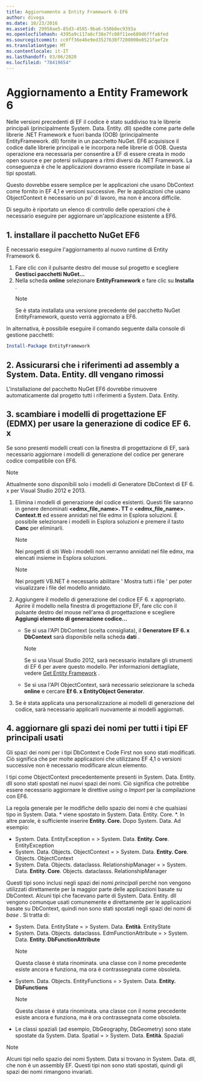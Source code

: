 ```yaml
---
title: Aggiornamento a Entity Framework 6-EF6
author: divega
ms.date: 10/23/2016
ms.assetid: 29958ae5-85d3-4585-9ba6-550b8ec9393a
ms.openlocfilehash: 4395a9c117a6cf38e7fc08f11ee689d6fffa6fed
ms.sourcegitcommit: cc0ff36e46e9ed3527638f7208000e8521faef2e
ms.translationtype: MT
ms.contentlocale: it-IT
ms.lasthandoff: 03/06/2020
ms.locfileid: "78419654"
---
```

# <a name="upgrading-to-entity-framework-6"></a>Aggiornamento a Entity Framework 6

Nelle versioni precedenti di EF il codice è stato suddiviso tra le librerie principali (principalmente System. Data. Entity. dll) spedite come parte delle librerie .NET Framework e fuori banda (OOB) (principalmente EntityFramework. dll) fornite in un pacchetto NuGet. EF6 acquisisce il codice dalle librerie principali e le incorpora nelle librerie di OOB. Questa operazione era necessaria per consentire a EF di essere creata in modo open source e per potersi sviluppare a ritmi diversi da .NET Framework. La conseguenza è che le applicazioni dovranno essere ricompilate in base ai tipi spostati.

Questo dovrebbe essere semplice per le applicazioni che usano DbContext come fornito in EF 4,1 e versioni successive. Per le applicazioni che usano ObjectContext è necessario un po' di lavoro, ma non è ancora difficile.

Di seguito è riportato un elenco di controllo delle operazioni che è necessario eseguire per aggiornare un'applicazione esistente a EF6.

## <a name="1-install-the-ef6-nuget-package"></a>1. installare il pacchetto NuGet EF6

È necessario eseguire l'aggiornamento al nuovo runtime di Entity Framework 6.

1. Fare clic con il pulsante destro del mouse sul progetto e scegliere **Gestisci pacchetti NuGet...**  
2. Nella scheda **online** selezionare **EntityFramework** e fare clic su **Installa** .  
   > [!NOTE]
   > Se è stata installata una versione precedente del pacchetto NuGet EntityFramework, questo verrà aggiornato a EF6.

In alternativa, è possibile eseguire il comando seguente dalla console di gestione pacchetti:

``` powershell
Install-Package EntityFramework
```

## <a name="2-ensure-that-assembly-references-to-systemdataentitydll-are-removed"></a>2. Assicurarsi che i riferimenti ad assembly a System. Data. Entity. dll vengano rimossi

L'installazione del pacchetto NuGet EF6 dovrebbe rimuovere automaticamente dal progetto tutti i riferimenti a System. Data. Entity.

## <a name="3-swap-any-ef-designer-edmx-models-to-use-ef-6x-code-generation"></a>3. scambiare i modelli di progettazione EF (EDMX) per usare la generazione di codice EF 6. x

Se sono presenti modelli creati con la finestra di progettazione di EF, sarà necessario aggiornare i modelli di generazione del codice per generare codice compatibile con EF6.

> [!NOTE]
> Attualmente sono disponibili solo i modelli di Generatore DbContext di EF 6. x per Visual Studio 2012 e 2013.

1. Elimina i modelli di generazione del codice esistenti. Questi file saranno in genere denominati **\<edmx_file_name\>. TT** e **\<edmx_file_name\>. Context.tt** ed essere annidati nel file edmx in Esplora soluzioni. È possibile selezionare i modelli in Esplora soluzioni e premere il tasto **Canc** per eliminarli.  
   > [!NOTE]
   > Nei progetti di siti Web i modelli non verranno annidati nel file edmx, ma elencati insieme in Esplora soluzioni.  

   > [!NOTE]
   > Nei progetti VB.NET è necessario abilitare ' Mostra tutti i file ' per poter visualizzare i file del modello annidato.
2. Aggiungere il modello di generazione del codice EF 6. x appropriato. Aprire il modello nella finestra di progettazione EF, fare clic con il pulsante destro del mouse nell'area di progettazione e scegliere **Aggiungi elemento di generazione codice...**
    - Se si usa l'API DbContext (scelta consigliata), il **Generatore EF 6. x DbContext** sarà disponibile nella scheda **dati** .  
      > [!NOTE]
      > Se si usa Visual Studio 2012, sarà necessario installare gli strumenti di EF 6 per avere questo modello. Per informazioni dettagliate, vedere [Get Entity Framework](~/ef6/fundamentals/install.md) .  

    - Se si usa l'API ObjectContext, sarà necessario selezionare la scheda **online** e cercare **Ef 6. x EntityObject Generator**.  
3. Se è stata applicata una personalizzazione ai modelli di generazione del codice, sarà necessario applicarli nuovamente ai modelli aggiornati.

## <a name="4-update-namespaces-for-any-core-ef-types-being-used"></a>4. aggiornare gli spazi dei nomi per tutti i tipi EF principali usati

Gli spazi dei nomi per i tipi DbContext e Code First non sono stati modificati. Ciò significa che per molte applicazioni che utilizzano EF 4,1 o versioni successive non è necessario modificare alcun elemento.

I tipi come ObjectContext precedentemente presenti in System. Data. Entity. dll sono stati spostati nei nuovi spazi dei nomi. Ciò significa che potrebbe essere necessario aggiornare le direttive *using* o *Import* per la compilazione con EF6.

La regola generale per le modifiche dello spazio dei nomi è che qualsiasi tipo in System. Data. * viene spostato in System. Data. Entity. Core. *. In altre parole, è sufficiente inserire **Entity. Core.** Dopo System. Data. Ad esempio:

- System. Data. EntityException = > System. Data. **Entity. Core**. EntityException  
- System. Data. Objects. ObjectContext = > System. Data. **Entity. Core**. Objects. ObjectContext  
- System. Data. Objects. dataclasss. RelationshipManager = > System. Data. **Entity. Core**. Objects. dataclasss. RelationshipManager  

Questi tipi sono inclusi negli spazi dei nomi *principali* perché non vengono utilizzati direttamente per la maggior parte delle applicazioni basate su DbContext. Alcuni tipi che facevano parte di System. Data. Entity. dll vengono comunque usati comunemente e direttamente per le applicazioni basate su DbContext, quindi non sono stati spostati negli spazi dei nomi di *base* . Si tratta di:

- System. Data. EntityState = > System. Data. **Entità**. EntityState  
- System. Data. Objects. dataclasss. EdmFunctionAttribute = > System. Data. **Entity. DbFunctionAttribute**  
  > [!NOTE]
  > Questa classe è stata rinominata. una classe con il nome precedente esiste ancora e funziona, ma ora è contrassegnata come obsoleta.  
- System. Data. Objects. EntityFunctions = > System. Data. **Entity. DbFunctions**  
  > [!NOTE]
  > Questa classe è stata rinominata. una classe con il nome precedente esiste ancora e funziona, ma è ora contrassegnata come obsoleta.  
- Le classi spaziali (ad esempio, DbGeography, DbGeometry) sono state spostate da System. Data. Spatial = > System. Data. **Entità**. Spaziali

> [!NOTE]
> Alcuni tipi nello spazio dei nomi System. Data si trovano in System. Data. dll, che non è un assembly EF. Questi tipi non sono stati spostati, quindi gli spazi dei nomi rimangono invariati.
